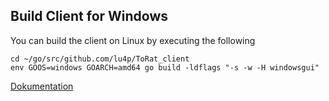 ## Build Client for Windows
You can build the client on Linux by executing the following
```
cd ~/go/src/github.com/lu4p/ToRat_client
env GOOS=windows GOARCH=amd64 go build -ldflags "-s -w -H windowsgui"
```
[Dokumentation](https://github.com/lu4p/ToRat/blob/master/README.md)
